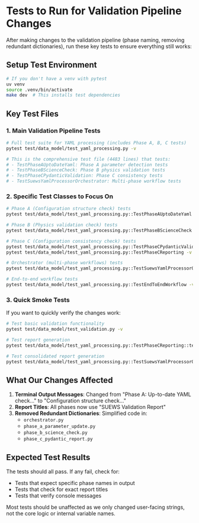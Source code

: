 # Tests to Run for Validation Pipeline Changes

After making changes to the validation pipeline (phase naming, removing redundant dictionaries), run these key tests to ensure everything still works:

## Setup Test Environment

```bash
# If you don't have a venv with pytest
uv venv
source .venv/bin/activate
make dev  # This installs test dependencies
```

## Key Test Files

### 1. Main Validation Pipeline Tests
```bash
# Full test suite for YAML processing (includes Phase A, B, C tests)
pytest test/data_model/test_yaml_processing.py -v

# This is the comprehensive test file (4483 lines) that tests:
# - TestPhaseAUptoDateYaml: Phase A parameter detection tests
# - TestPhaseBScienceCheck: Phase B physics validation tests
# - TestPhaseCPydanticValidation: Phase C consistency tests
# - TestSuewsYamlProcessorOrchestrator: Multi-phase workflow tests
```

### 2. Specific Test Classes to Focus On

```bash
# Phase A (Configuration structure check) tests
pytest test/data_model/test_yaml_processing.py::TestPhaseAUptoDateYaml -v

# Phase B (Physics validation check) tests
pytest test/data_model/test_yaml_processing.py::TestPhaseBScienceCheck -v

# Phase C (Configuration consistency check) tests
pytest test/data_model/test_yaml_processing.py::TestPhaseCPydanticValidation -v
pytest test/data_model/test_yaml_processing.py::TestPhaseCReporting -v

# Orchestrator (multi-phase workflows) tests
pytest test/data_model/test_yaml_processing.py::TestSuewsYamlProcessorOrchestrator -v

# End-to-end workflow tests
pytest test/data_model/test_yaml_processing.py::TestEndToEndWorkflow -v
```

### 3. Quick Smoke Tests

If you want to quickly verify the changes work:

```bash
# Test basic validation functionality
pytest test/data_model/test_validation.py -v

# Test report generation
pytest test/data_model/test_yaml_processing.py::TestPhaseCReporting::test_phase_c_report_format -v

# Test consolidated report generation
pytest test/data_model/test_yaml_processing.py::TestSuewsYamlProcessorOrchestrator::test_consolidated_report_generation -v
```

## What Our Changes Affected

1. **Terminal Output Messages**: Changed from "Phase A: Up-to-date YAML check..." to "Configuration structure check..."
2. **Report Titles**: All phases now use "SUEWS Validation Report"
3. **Removed Redundant Dictionaries**: Simplified code in:
   - `orchestrator.py`
   - `phase_a_parameter_update.py`
   - `phase_b_science_check.py`
   - `phase_c_pydantic_report.py`

## Expected Test Results

The tests should all pass. If any fail, check for:
- Tests that expect specific phase names in output
- Tests that check for exact report titles
- Tests that verify console messages

Most tests should be unaffected as we only changed user-facing strings, not the core logic or internal variable names.
